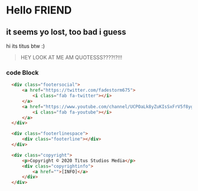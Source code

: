 # Hello FRIEND

## it seems yo lost, too bad i guess

hi its titus btw :)

> HEY LOOK AT ME AM QUOTESSS????!?!!!


### code Block

```html
  <div class="footersocial">
      <a href="https://twitter.com/fadestorm675">
          <i class="fab fa-twitter"></i>
      </a>
      <a href="https://www.youtube.com/channel/UCPOaLk8yZuKIsSxFrV5f8yg">
          <i class="fab fa-youtube"></i>
      </a>
  </div>

  <div class="footerlinespace">
      <div class="footerline"></div>
  </div>

  <div class="copyright">
      <p>Copyright © 2020 Titus Studios Media</p>
      <div class="copyrightinfo">
          <a href="">[INFO]</a>
      </div>
  </div>
```
